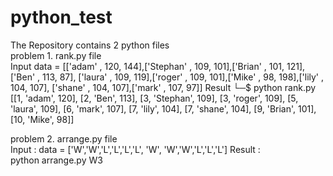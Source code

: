 # python_test

The Repository contains 2 python files                                                                                                                      
problem 1. rank.py file    
Input                                                                                                                                                         data = [['adam' , 120, 144],['Stephan' , 109, 101],['Brian' , 101, 121],['Ben' , 113, 87],
    ['laura' , 109, 119],['roger' , 109, 101],['Mike' , 98, 198],['lily' , 104, 107],
    ['shane' , 104, 107],['mark' , 107, 97]]                                                                                                                                                                                                                                                                                                                                                                                                                                    Result                                                                                                                                                      └─$ python rank.py
[[1, 'adam', 120], [2, 'Ben', 113], [3, 'Stephan', 109], [3, 'roger', 109], [5, 'laura', 109], [6, 'mark', 107], [7, 'lily', 104], [7, 'shane', 104], [9, 'Brian', 101], [10, 'Mike', 98]]                                                                                                                            

problem 2. arrange.py file                                                                                                                                  
  Input : data = ['W','W','L','L','L','L', 'W', 'W','W','L','L','L']                                                                                                                                                                                                                                                                                                                                                                                                                                                                                                                                                                                Result :                                                                                                                                                   
  python arrange.py
W3
  
